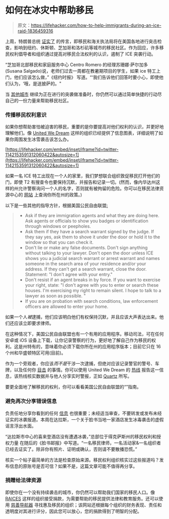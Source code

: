 # 如何在冰灾中帮助移民

> 原文：<https://lifehacker.com/how-to-help-immigrants-during-an-ice-raid-1836459316>

上周，特朗普总统 [证实了](https://abcnews.go.com/Politics/cities-brace-ice-deportation-raids-trump-threats-spread/story?id=64268222) 的传言，即移民和海关执法局将在美国各地进行突击检查，影响到纽约、休斯顿、芝加哥和洛杉矶等城市的移民社区。作为回应，许多移民权利倡导者和组织通过提高对移民合法权利的认识，遏制了 ICE 突袭行动。



“芝加哥北部移民和家庭服务中心 Centro Romero 的经理苏珊娜·萨尔加多(Susana Salgado)说，老师们过去一周都在教暑期项目的学生，如果 ice 特工上门，他们应该怎么做，”《纽约时报》 写道。“‘我们告诉他们回答时要小心，即使他们认为，‘哦，是送披萨的。"

当 [其他城市](https://www.usatoday.com/story/news/nation/2019/07/14/anxious-immigrants-across-country-fear-ice-deportation-raids/1717524001/) 继续为正在进行的突袭做准备时，你仍然可以通过简单快捷的行动尽自己的一份力量来帮助移民社区。

### 传播移民权利意识

如果你想帮助害怕被迫害的移民，重要的是你要提高对他们权利的认识，并更好地理解他们。像 [United We Dream](https://unitedwedream.org/heretostay/know-your-power/) 这样的组织已经提供了信息图表，详细说明了如果你周围发生冰雪袭击该怎么办。

 [https://lifehacker.com/embed/inset/iframe?id=twitter-1142153591312060422&autosize=1](https://lifehacker.com/embed/inset/iframe?id=twitter-1142153591312060422&autosize=1) 

如果一名 ICE 特工出现在一个人的家里，我们梦想联合组织敦促移民打开他们的门，即使 T2 有搜查令也要保持沉默，并报告和记录一切。(然而，像内华达州这样的州允许警察询问一个人的名字，否则就有被拘留的危险。你可以在移民法律资源中心的 [网站](https://www.ilrc.org/sites/default/files/resources/stop_identify_statutes_in_us-lg-20180201v3.pdf) 上查询你所在州的政策。)

以下是一些其他的指导方针，根据美国公民自由联盟[:](https://www.aclu.org/know-your-rights/immigrants-rights/)

> *   Ask if they are immigration agents and what they are doing here. Ask agents or officials to show you badges or identification through windows or peepholes.
> *   Ask them if they have a search warrant signed by the judge. If they say yes, ask them to shove it under the door or hold it to the window so that you can check it.
> *   Don't lie or make any false documents. Don't sign anything without talking to your lawyer. Don't open the door unless ICE shows you a judicial search warrant or arrest warrant and names someone in the search area of your residence and/or your address. If they can't get a search warrant, close the door. Statement: "I don't agree with your entry."
> *   Don't resist if an agent breaks in by force. If you want to exercise your right, state: "I don't agree with you to enter or search these houses. I'm exercising my right to remain silent. I hope to talk to a lawyer as soon as possible. "
> *   If you are on probation with search conditions, law enforcement officers are allowed to enter your home.

如果一个人*被*逮捕，他们应该明白他们有权保持沉默，并且应该大声表达出来。他们还应该立即要求律师。

在这种情况下，美国公民自由联盟也有一个有用的应用程序。移动司法，可在任何安卓或 iOS 设备上下载，让你记录警察的行为，更好地了解自己作为移民的权利。这是州特有的，意味着你必须下载你所在州的应用程序版本；目前它只在 16 个州和华盛顿特区可用(目前)。

作为一个旁观者，你应该*而不是*干涉一次逮捕，但绝对应该记录警官的警号、车牌，以及任何你 [目击](https://qz.com/1664310/how-to-help-immigrants-caught-up-in-ice-raids/) 的事情。你可以使用 United We Dream 的 [热线](https://unitedwedream.org/heretostay/know-your-power/) 报告这一信息，该热线核实数据并与他人分享实时警报，正如 [Quartz](https://qz.com/1664310/how-to-help-immigrants-caught-up-in-ice-raids/) 所写。

要更全面地了解移民的权利，你可以看看美国公民自由联盟的“”指南。

### **避免再次分享错误信息**

负责任地分享你看到的任何 [信息](https://lifehacker.com/how-to-responsibly-share-information-about-ice-raids-on-1827203452) 也很重要；未经适当审查，不要转发或发布未经证实的冰袭报道。本周在达拉斯，一个关于脸书当地一家酒店发生冰毒袭击的虚假谣言浮出水面。

“达拉斯市中心的喜来登酒店没有遭遇冰袭，”总部位于得克萨斯州的移民权利和授权力量 在随后的《脸书邮报》中写道。“一名移民律师，一名活动家&一名组织者已经去证实了。除非你有照片、证明或确认，否则请不要散播恐慌。”

核实一个帖子最简单的方法是检查原始来源。移民权利组织核实过这些报道吗？发布信息的原账号是否可信？如果不是，这篇文章可能不值得再分享。

### 捐赠给法律资源

即使你在一个没有持续袭击的城市，你仍然可以帮助我们国家的移民人口。像 [RAICES](https://www.raicestexas.org/donate/) 这样的组织接受捐款，为需要帮助的移民提供法律和教育服务。还可以使用 [慈善导航器](https://www.charitynavigator.org/index.cfm?bay=content.view&cpid=4665) 寻找惠及移民的组织；该网站还根据每个组织的财务表现、责任和透明度对其进行评分，因此您可以放心，您的捐款得到了明智的分配。